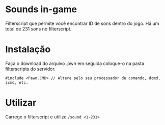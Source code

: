 # Sounds in-game
Filterscript que permite você encontrar ID de sons dentro do jogo. Há um total de 231 sons no filterscript.

# Instalação
Faça o download do arquivo .pwn em seguida coloque-o na pasta filterscripts do servidor.
```pawn
#include <Pawn.CMD> // Altere pelo seu processador de comando, dcmd, zcmd, etc.
```

# Utilizar
Carrege o filterscript e utilize `/sound <1-231>`
